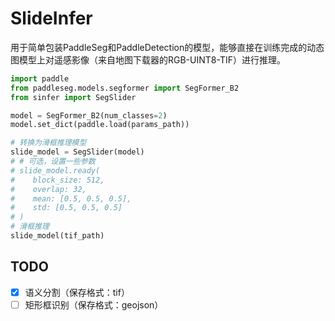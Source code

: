# SlideInfer

用于简单包装PaddleSeg和PaddleDetection的模型，能够直接在训练完成的动态图模型上对遥感影像（来自地图下载器的RGB-UINT8-TIF）进行推理。

```python
import paddle
from paddleseg.models.segformer import SegFormer_B2
from sinfer import SegSlider

model = SegFormer_B2(num_classes=2)
model.set_dict(paddle.load(params_path))

# 转换为滑框推理模型
slide_model = SegSlider(model)
# # 可选，设置一些参数
# slide_model.ready(
# 	 block_size: 512,
#    overlap: 32,
#    mean: [0.5, 0.5, 0.5], 
#    std: [0.5, 0.5, 0.5]
# )
# 滑框推理
slide_model(tif_path)
```

## TODO

- [x] 语义分割（保存格式：tif）
- [ ] 矩形框识别（保存格式：geojson）

